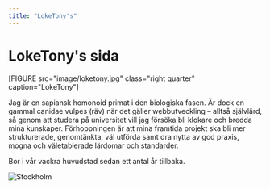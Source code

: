 ```yaml
---
title: "LokeTony's"
---
```

# LokeTony's sida

[FIGURE src="image/loketony.jpg" class="right quarter" caption="LokeTony"]

Jag är en sapiansk homonoid primat i den biologiska fasen. Är dock en gammal canidae vulpes (räv) när det gäller webbutveckling – alltså självlärd, så genom att studera på universitet vill jag försöka bli klokare och bredda mina kunskaper. Förhoppningen är att mina framtida projekt ska bli mer strukturerade, genomtänkta, väl utförda samt dra nytta av god praxis, mogna och väletablerade lärdomar och standarder.

Bor i vår vackra huvudstad sedan ett antal år tillbaka.

![Stockholm](image/stockholm.jpg)
